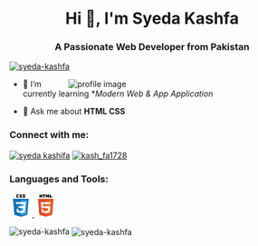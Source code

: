 <h1 align="center">Hi 👋, I'm Syeda Kashfa</h1>
<h3 align="center">A Passionate Web Developer from Pakistan</h3>


<p align="left"> <a href="https://github.com/ryo-ma/github-profile-trophy"><img src="https://github-profile-trophy.vercel.app/?username=syeda-kashfa" alt="syeda-kashfa" /></a> </p>
<img width="400px" align="right" src="https://github.com/user-attachments/assets/2ba91307-f3cb-4611-a7f1-9ff05bf6ebc7" alt="profile image">


- 🌱 I’m currently learning **Modern Web & App Application*

- 💬 Ask me about **HTML CSS**

<h3 align="left">Connect with me:</h3>
<p align="left">
<a href="https://linkedin.com/in/syeda kashifa" target="blank"><img align="center" src="https://raw.githubusercontent.com/rahuldkjain/github-profile-readme-generator/master/src/images/icons/Social/linked-in-alt.svg" alt="syeda kashifa" height="30" width="40" /></a>
<a href="https://instagram.com/kash_fa1728" target="blank"><img align="center" src="https://raw.githubusercontent.com/rahuldkjain/github-profile-readme-generator/master/src/images/icons/Social/instagram.svg" alt="kash_fa1728" height="30" width="40" /></a>
</p>

<h3 align="left">Languages and Tools:</h3>
<p align="left"> <a href="https://www.w3schools.com/css/" target="_blank" rel="noreferrer"> <img src="https://raw.githubusercontent.com/devicons/devicon/master/icons/css3/css3-original-wordmark.svg" alt="css3" width="40" height="40"/> </a> <a href="https://www.w3.org/html/" target="_blank" rel="noreferrer"> <img src="https://raw.githubusercontent.com/devicons/devicon/master/icons/html5/html5-original-wordmark.svg" alt="html5" width="40" height="40"/> </a> </p>

<p><img align="left" src="https://github-readme-stats.vercel.app/api/top-langs?username=syeda-kashfa&show_icons=true&locale=en&layout=compact" alt="syeda-kashfa" /></p>

<p>&nbsp;<img align="center" src="https://github-readme-stats.vercel.app/api?username=syeda-kashfa&show_icons=true&locale=en" alt="syeda-kashfa" /></p>


